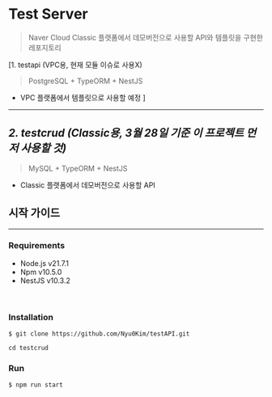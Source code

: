 # Test Server
> Naver Cloud Classic 플랫폼에서 데모버전으로 사용할 API와 템플릿을 구현한 레포지토리

[1. testapi (VPC용, 현재 모듈 이슈로 사용X)
> PostgreSQL + TypeORM + NestJS
- VPC 플랫폼에서 템플릿으로 사용할 예정 ]

---

## _**2. testcrud (Classic용, 3월 28일 기준 이 프로젝트 먼저 사용할 것)**_
> MySQL + TypeORM + NestJS
- Classic 플랫폼에서 데모버전으로 사용할 API

## 시작 가이드
---

### Requirements
- Node.js v21.7.1
- Npm v10.5.0
- NestJS v10.3.2

<br>

### Installation
```
$ git clone https://github.com/Nyu0Kim/testAPI.git
```
```
cd testcrud
```

### Run

```
$ npm run start
```

